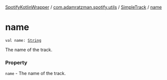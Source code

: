 [SpotifyKotlinWrapper](../../index.md) / [com.adamratzman.spotify.utils](../index.md) / [SimpleTrack](index.md) / [name](./name.md)

# name

`val name: `[`String`](https://kotlinlang.org/api/latest/jvm/stdlib/kotlin/-string/index.html)

The name of the track.

### Property

`name` - The name of the track.